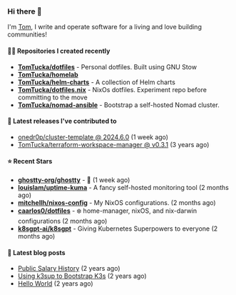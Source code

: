 ### Hi there 👋

I'm [Tom](https://tomwithers.dev), I write and operate software for a living and love building communities! 

#### 👨‍💻 Repositories I created recently
- **[TomTucka/dotfiles](https://github.com/TomTucka/dotfiles)** - Personal dotfiles. Built using  GNU Stow
- **[TomTucka/homelab](https://github.com/TomTucka/homelab)**
- **[TomTucka/helm-charts](https://github.com/TomTucka/helm-charts)** - A collection of Helm charts
- **[TomTucka/dotfiles.nix](https://github.com/TomTucka/dotfiles.nix)** - NixOs dotfiles. Experiment repo before committing to the move
- **[TomTucka/nomad-ansible](https://github.com/TomTucka/nomad-ansible)** - Bootstrap a self-hosted Nomad cluster.

#### 🚀 Latest releases I've contributed to


- [onedr0p/cluster-template @ 2024.6.0](https://github.com/onedr0p/cluster-template/releases/tag/2024.6.0) (1 week ago)
- [TomTucka/terraform-workspace-manager @ v0.3.1](https://github.com/TomTucka/terraform-workspace-manager/releases/tag/v0.3.1) (3 years ago)

#### ⭐ Recent Stars


- **[ghostty-org/ghostty](https://github.com/ghostty-org/ghostty)** - 👻 (1 week ago)
- **[louislam/uptime-kuma](https://github.com/louislam/uptime-kuma)** - A fancy self-hosted monitoring tool (2 months ago)
- **[mitchellh/nixos-config](https://github.com/mitchellh/nixos-config)** - My NixOS configurations. (2 months ago)
- **[caarlos0/dotfiles](https://github.com/caarlos0/dotfiles)** - ❄️ home-manager, nixOS, and nix-darwin configurations (2 months ago)
- **[k8sgpt-ai/k8sgpt](https://github.com/k8sgpt-ai/k8sgpt)** - Giving Kubernetes Superpowers to everyone (2 months ago)

#### 📄 Latest blog posts
- [Public Salary History](https://tomwithers.dev/posts/public-salary-history/) (2 years ago)
- [Using k3sup to Bootstrap K3s](https://tomwithers.dev/posts/k3s-bootstrap/) (2 years ago)
- [Hello World](https://tomwithers.dev/posts/hello-world/) (2 years ago)
